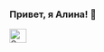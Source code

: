 ### Привет, я Алина! 👋

<a href="https://t.me/alina_dot_fr">
  <img src="https://abrakadabra.fun/uploads/posts/2022-01/1642039216_1-abrakadabra-fun-p-ikonka-telegramma-chernaya-4.png" alt="Contact me on Telegram" width="30" height="25">
</a>

